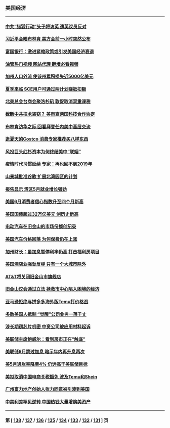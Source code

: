 ### 美国经济
---
#### [中共“猎狐行动”头子将访英 遭英议员反对](../../pages/ncid1078158/n14019129.md?06200445) 
#### [习近平会晤布林肯 美方会前一小时突然公布](../../pages/ncid1078158/n14018856.md?06200445) 
#### [富国银行：激进紧缩政策或引发美国经济衰退](../../pages/ncid1078158/n14018859.md?06200445) 
#### [油管热门视频 网站代理 翻墙必看视频](http://138.2.39.72:81/youtube.html?epic-marker?06200445)
#### [加州人口外流 使该州累积损失近5000亿美元](../../pages/ncid1078158/n14018660.md?06200445) 
#### [夏季来临 SCE用户可通过两计划赚抵扣额](../../pages/ncid1078158/n14018579.md?06200445) 
#### [北美总会台商会聚洛杉矶 敦促取消双重课税](../../pages/ncid1078158/n14018505.md?06200445) 
#### [截断中共技术盗窃？ 美审查两国科技合作协定](../../pages/ncid1078158/n14018310.md?06200445) 
#### [布林肯访华之际 回看拜登任内美中高层交流](../../pages/ncid1078158/n14018243.md?06200445) 
#### [逛夏天的Costco 消费专家推荐买八样东西](../../pages/ncid1078158/n14011350.md?06200445) 
#### [风投巨头红杉资本为何终结美中“联姻”](../../pages/ncid1078158/n14018040.md?06200445) 
#### [疫情时代习惯延续 专家：再也回不到2019年](../../pages/ncid1078158/n14018083.md?06200445) 
#### [山景城批准谷歌 扩展北湾园区的计划](../../pages/ncid1078158/n14018019.md?06200445) 
#### [报告显示 湾区5月就业增长强劲](../../pages/ncid1078158/n14018016.md?06200445) 
#### [美国6月消费者信心指数升至四个月新高](../../pages/ncid1078158/n14017952.md?06200445) 
#### [美国国债超过32万亿美元 创历史新高](../../pages/ncid1078158/n14017902.md?06200445) 
#### [电动汽车在旧金山的市场份额创纪录](../../pages/ncid1078158/n14017843.md?06200445) 
#### [美国汽车价格回落 为何保费仍在上涨](../../pages/ncid1078158/n14017562.md?06200445) 
#### [加州财长：虽加息暂停利率仍高 打击福利房项目](../../pages/ncid1078158/n14017560.md?06200445) 
#### [美国酒店业强劲反弹 只有一个大城市除外](../../pages/ncid1078158/n14017326.md?06200445) 
#### [AT&T将关闭旧金山市旗舰店](../../pages/ncid1078158/n14017224.md?06200445) 
#### [旧金山议会通过立法 拯救市中心陷入困境的经济](../../pages/ncid1078158/n14017208.md?06200445) 
#### [亚马逊拒绝与拼多多海外版Temu打价格战](../../pages/ncid1078158/n14017047.md?06200445) 
#### [多数美国人抵制 “觉醒”公司业务一落千丈](../../pages/ncid1078158/n14016894.md?06200445) 
#### [涉长期窃芯片机密 中资公司被应用材料起诉](../../pages/ncid1078158/n14016854.md?06200445) 
#### [美联储主席鲍威尔：看到房市正在“触底”](../../pages/ncid1078158/n14016639.md?06200445) 
#### [美联储6月跳过加息 暗示年内再升息两次](../../pages/ncid1078158/n14016202.md?06200445) 
#### [美5月通胀率降至4% 仍远高于美联储目标](../../pages/ncid1078158/n14016220.md?06200445) 
#### [美拟取消中国电商关税豁免 波及Temu和Shein](../../pages/ncid1078158/n14016163.md?06200445) 
#### [广州富力地产创始人张力同意被引渡到美国](../../pages/ncid1078158/n14016177.md?06200445) 
#### [中美利差罕见逆转 中国热钱大量增购美资产](../../pages/ncid1078158/n14015938.md?06200445) 

---
#### 第 [ [138](./138.md?06200445) / [137](./137.md?06200445) / [136](./136.md?06200445) / [135](./135.md?06200445) / [134](./134.md?06200445) / [133](./133.md?06200445) / [132](./132.md?06200445) / [131](./131.md?06200445) ] 页
